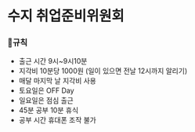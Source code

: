 # 수지 취업준비위원회 

 
 ### 📍규칙 
-  출근 시간 9시~9시10분
- 지각비 10분당 1000원 (일이 있으면 전날 12시까지 알리기)
- 매달 마지막 날 지각비 사용
- 토요일은 OFF Day
- 일요일은 점심 출근
- 45분 공부 10분 휴식
- 공부 시간 휴대폰 조작 불가
